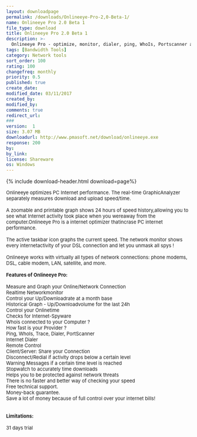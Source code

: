```yaml
---
layout: downloadpage
permalink: /downloads/Onlineeye-Pro-2,0-Beta-1/
name: Onlineeye Pro 2.0 Beta 1
file_type: download
title: Onlineeye Pro 2.0 Beta 1
description: >-
  Onlineeye Pro - optimize, monitor, dialer, ping, WhoIs, Portscanner and other internet tools
tags: [Bandwidth Tools]
category: Network tools
sort_order: 100
rating: 100
changefreq: monthly
priority: 0.5
published: true
create_date: 
modified_date: 03/11/2017
created_by: 
modified_by: 
comments: true
redirect_url: 
### 
version:  1
size: 3.07 MB
downloadurl: http://www.pmasoft.net/download/onlineeye.exe
response: 200
by: 
by_link: 
license: Shareware
os: Windows
---
```


{% include download-header.html download=page%}

<p style="fix-download-text !important">
<p><font size="2"><p>Onlineeye optimizes PC Internet performance. The real-time GraphicAnalyzer separately measures download and upload speed/time. <br />
<br />
A zoomable and printable graph shows 24 hours of speed history,allowing you to see what Internet activity took place when you wereaway from the computer.Onlineeye Pro is a internet optimizer thatincrase PC internet performance. <br />
<br />
The active taskbar icon graphs the current speed. The network monitor shows every internetactivity of your DSL connection and let you unmask all spys ! <br />
<br />
Onlineeye works with virtually all types of network connections: phone modems, DSL, cable modem, LAN, satellite, and more.<br />
<br />
<span class="articleDetailsLink"><strong>Features of Onlineeye Pro:</strong></span><br />
<br />
Measure and Graph your Online/Network Connection <br />
Realtime Networkmonitor <br />
Control your Up/Downloadrate at a month base <br />
Historical Graph - Up/Downloadvolume for the last 24h <br />
Control your Onlinetime <br />
Checks for Internet-Spyware <br />
Whois connected to your Computer ? <br />
How fast is your Provider ? <br />
Ping, WhoIs, Trace, Dialer, PortScanner <br />
Internet Dialer <br />
Remote Control <br />
Client/Server: Share your Connection <br />
Disconnect/Redial if activity drops below a certain level <br />
Warning Messages if a certain time level is reached <br />
Stopwatch to accurately time downloads <br />
Helps you to be protected against network threats<br />
There is no faster and better way of checking your speed <br />
Free technical support. <br />
Money-back guarantee. <br />
Save a lot of money because of full control over your internet bills! <br />
<br />
<br />
<span><strong>Limitations:</strong></span><br />
<br />
31 days trial</p></p></p>
